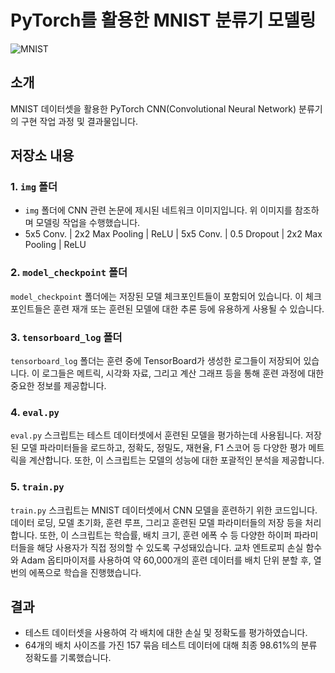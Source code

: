 # PyTorch를 활용한 MNIST 분류기 모델링

![MNIST](https://github.com/hyxsbri/pytorch-cnn-mnist-classifier/blob/main/img/network.png?raw=true)

## 소개

MNIST 데이터셋을 활용한 PyTorch CNN(Convolutional Neural Network) 분류기의 구현 작업 과정 및 결과물입니다.

## 저장소 내용

### 1. `img` 폴더

* `img` 폴더에 CNN 관련 논문에 제시된 네트워크 이미지입니다. 위 이미지를 참조하며 모델링 작업을 수행했습니다.
* 5x5 Conv. | 2x2 Max Pooling | ReLU | 5x5 Conv. | 0.5 Dropout | 2x2 Max Pooling | ReLU


### 2. `model_checkpoint` 폴더

`model_checkpoint` 폴더에는 저장된 모델 체크포인트들이 포함되어 있습니다. 이 체크포인트들은 훈련 재개 또는 훈련된 모델에 대한 추론 등에 유용하게 사용될 수 있습니다.

### 3. `tensorboard_log` 폴더

`tensorboard_log` 폴더는 훈련 중에 TensorBoard가 생성한 로그들이 저장되어 있습니다. 이 로그들은 메트릭, 시각화 자료, 그리고 계산 그래프 등을 통해 훈련 과정에 대한 중요한 정보를 제공합니다.

### 4. `eval.py`

`eval.py` 스크립트는 테스트 데이터셋에서 훈련된 모델을 평가하는데 사용됩니다. 저장된 모델 파라미터들을 로드하고, 정확도, 정밀도, 재현율, F1 스코어 등 다양한 평가 메트릭을 계산합니다. 또한, 이 스크립트는 모델의 성능에 대한 포괄적인 분석을 제공합니다.

### 5. `train.py`

`train.py` 스크립트는 MNIST 데이터셋에서 CNN 모델을 훈련하기 위한 코드입니다. 데이터 로딩, 모델 초기화, 훈련 루프, 그리고 훈련된 모델 파라미터들의 저장 등을 처리합니다. 또한, 이 스크립트는 학습률, 배치 크기, 훈련 에폭 수 등 다양한 하이퍼 파라미터들을 해당 사용자가 직접 정의할 수 있도록 구성돼있습니다. 교차 엔트로피 손실 함수와 Adam 옵티마이저를 사용하여 약 60,000개의 훈련 데이터를 배치 단위 분할 후, 열 번의 에폭으로 학습을 진행했습니다.

## 결과

*  테스트 데이터셋을 사용하여 각 배치에 대한 손실 및 정확도를 평가하였습니다.
* 64개의 배치 사이즈를 가진 157 묶음 테스트 데이터에 대해 최종 98.61%의 분류 정확도를 기록했습니다.
